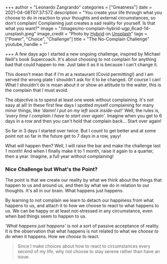+++
author = "Leonardo Zangrando"
categories = ["Greatness"]
date = 2021-04-08T07:37:57Z
description = "You create your life through what you choose to do in reaction to your thoughts and external circumstances, so don't complain! Complaining just creates a sad reality for yourself. Is that what you want?"
image = "/images/no-complain-hybrid-ugp_6cad-14-unsplash.jpeg"
image_credit = "Photo by [Hybrid](https://unsplash.com/@artbyhybrid?utm_source=unsplash&utm_medium=referral&utm_content=creditCopyText) on [Unsplash](https://unsplash.com/s/photos/sad-happy?utm_source=unsplash&utm_medium=referral&utm_content=creditCopyText)"
tags = ["Power", "Choice", "Challenge"]
title = "The No-Complain Challenge"
youtube_handle = ""

+++
A few days ago I started a new ongoing challenge, inspired by Michael Neill's book Supercoach. It's about choosing to not complain for anything bad that could happen to me. Just take it as it is because I can't change it.

This doesn't mean that if I'm at a restaurant (Covid permitting!) and I am served the wrong plate I shouldn't ask for it to be changed. Of course I can! What I shouldn't do is moan about it or show an attitude to the waiter, this is the complain that I must avoid.

The objective is to spend at least one week without complaining. It's not easy at all! In these first few days I spotted myself complaining for many minor things, like _'damn! I put on my left sock inside-out!'_ Well, the rules is, _'every time I complain I have to start over again'_. Imagine when you get to 6 days in a row and then you can't hold that complain back... Start over again!

So far in 3 days I started over twice. But I count to get better and at some point not so far in the future get to 7 days in a row, yayy!

What will happen then? Well, I will raise the bar and make the challenge last 1 month! And when I finally make it to 1 month, raise it again to a quarter, then a year. Imagine, a full year without complaining!

### Nice Challenge but What's the Point?

The point is that we create our reality by what we think about the things that happen to us and around us, and then by what we do in relation to our thoughts. It's all in our brain. What happens just happens.

By learning to not complain we learn to detach our happiness from what happens to us, and attach it to how we choose to react to what happens to us. We can be happy or at least not-stressed in any circumstance, even when bad things seem to happen to us.

_'What happens just happens'_ is not a sort of passive acceptance of reality. It is the observation that what happens is not related to what we _choose to do_ when it happens. How we _choose_ to react.

> Since I make choices about how to react to circumstances every second of my life, why not choose to stay serene rather than have an issue.